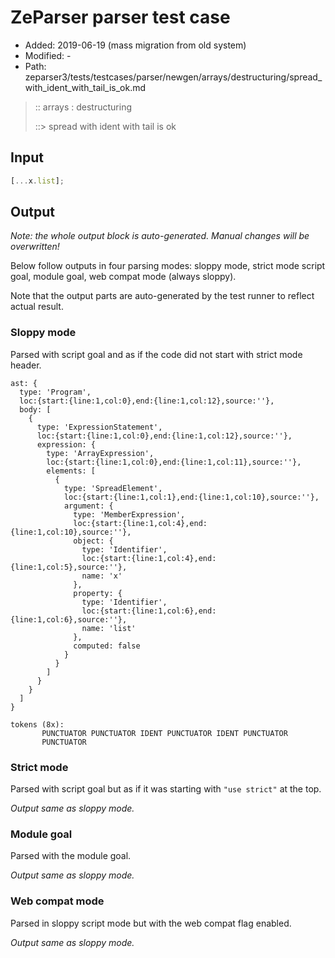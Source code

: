 # ZeParser parser test case

- Added: 2019-06-19 (mass migration from old system)
- Modified: -
- Path: zeparser3/tests/testcases/parser/newgen/arrays/destructuring/spread_with_ident_with_tail_is_ok.md

> :: arrays : destructuring
>
> ::> spread with ident with tail is ok

## Input

`````js
[...x.list];
`````

## Output

_Note: the whole output block is auto-generated. Manual changes will be overwritten!_

Below follow outputs in four parsing modes: sloppy mode, strict mode script goal, module goal, web compat mode (always sloppy).

Note that the output parts are auto-generated by the test runner to reflect actual result.

### Sloppy mode

Parsed with script goal and as if the code did not start with strict mode header.

`````
ast: {
  type: 'Program',
  loc:{start:{line:1,col:0},end:{line:1,col:12},source:''},
  body: [
    {
      type: 'ExpressionStatement',
      loc:{start:{line:1,col:0},end:{line:1,col:12},source:''},
      expression: {
        type: 'ArrayExpression',
        loc:{start:{line:1,col:0},end:{line:1,col:11},source:''},
        elements: [
          {
            type: 'SpreadElement',
            loc:{start:{line:1,col:1},end:{line:1,col:10},source:''},
            argument: {
              type: 'MemberExpression',
              loc:{start:{line:1,col:4},end:{line:1,col:10},source:''},
              object: {
                type: 'Identifier',
                loc:{start:{line:1,col:4},end:{line:1,col:5},source:''},
                name: 'x'
              },
              property: {
                type: 'Identifier',
                loc:{start:{line:1,col:6},end:{line:1,col:6},source:''},
                name: 'list'
              },
              computed: false
            }
          }
        ]
      }
    }
  ]
}

tokens (8x):
       PUNCTUATOR PUNCTUATOR IDENT PUNCTUATOR IDENT PUNCTUATOR
       PUNCTUATOR
`````

### Strict mode

Parsed with script goal but as if it was starting with `"use strict"` at the top.

_Output same as sloppy mode._

### Module goal

Parsed with the module goal.

_Output same as sloppy mode._

### Web compat mode

Parsed in sloppy script mode but with the web compat flag enabled.

_Output same as sloppy mode._
